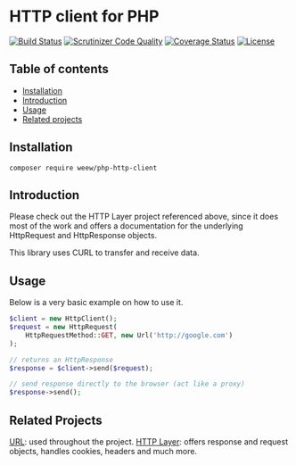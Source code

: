 # HTTP client for PHP

[![Build Status](https://travis-ci.org/weew/php-http-client.svg?branch=master)](https://travis-ci.org/weew/php-http-client)
[![Scrutinizer Code Quality](https://scrutinizer-ci.com/g/weew/php-http-client/badges/quality-score.png?b=master)](https://scrutinizer-ci.com/g/weew/php-http-client/?branch=master)
[![Coverage Status](https://coveralls.io/repos/weew/php-http-client/badge.svg?branch=master&service=github)](https://coveralls.io/github/weew/php-http-client?branch=master)
[![License](https://poser.pugx.org/weew/php-http-client/license)](https://packagist.org/packages/weew/php-http-client)

## Table of contents
- [Installation](#installation)
- [Introduction](#introduction)
- [Usage](#usage)
- [Related projects](#related-projects)

## Installation

`composer require weew/php-http-client`

## Introduction

Please check out the HTTP Layer project referenced above, since it does most of the work and offers a documentation for the underlying HttpRequest and HttpResponse objects.

This library uses CURL to transfer and receive data.

## Usage

Below is a very basic example on how to use it.

```php
$client = new HttpClient();
$request = new HttpRequest(
    HttpRequestMethod::GET, new Url('http://google.com')
);

// returns an HttpResponse
$response = $client->send($request);

// send response directly to the browser (act like a proxy)
$response->send();
```

## Related Projects

[URL](https://github.com/weew/php-url): used throughout the project.
[HTTP Layer](https://github.com/weew/php-http): offers response and request objects,
handles cookies, headers and much more.
